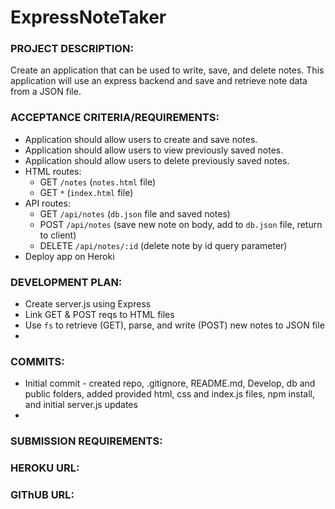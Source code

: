 # ExpressNoteTaker

### PROJECT DESCRIPTION:

Create an application that can be used to write, save, and delete notes. This application will use an express backend and save and retrieve note data from a JSON file.

### ACCEPTANCE CRITERIA/REQUIREMENTS:

* Application should allow users to create and save notes.
* Application should allow users to view previously saved notes.
* Application should allow users to delete previously saved notes.
* HTML routes: 
    * GET `/notes` (`notes.html` file)
    * GET `*` (`index.html` file)
* API routes: 
    * GET `/api/notes` (`db.json` file and saved notes)
    * POST `/api/notes` (save new note on body, add to `db.json` file, return to client)
    * DELETE `/api/notes/:id` (delete note by id query parameter)
* Deploy app on Heroki

### DEVELOPMENT PLAN:

* Create server.js using Express
* Link GET & POST reqs to HTML files
* Use `fs` to retrieve (GET), parse, and write (POST) new notes to JSON file
* 


### COMMITS:

* Initial commit - created repo, .gitignore, README.md, Develop, db and public folders, added provided html, css and index.js files, npm install, and initial server.js updates
*


### SUBMISSION REQUIREMENTS:



### HEROKU URL:


### GIThUB URL:
